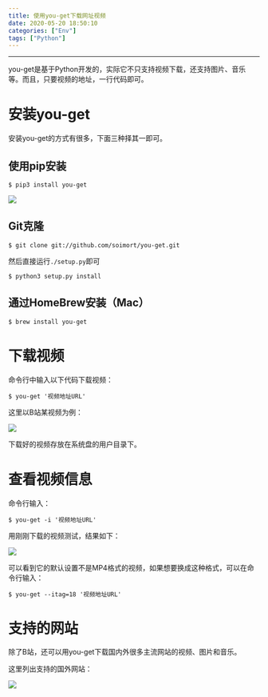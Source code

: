```yaml
---
title: 使用you-get下载网址视频
date: 2020-05-20 18:50:10
categories: ["Env"]
tags: ["Python"]
---
```


----



<!--more-->

you-get是基于Python开发的，实际它不只支持视频下载，还支持图片、音乐等。而且，只要视频的地址，一行代码即可。



# 安装you-get

安装you-get的方式有很多，下面三种择其一即可。



## 使用pip安装

```shell
$ pip3 install you-get
```

![](http://images.yingwai.top/picgo/yougetf1.png)



## Git克隆

```shell
$ git clone git://github.com/soimort/you-get.git
```

然后直接运行`./setup.py`即可

```shell
$ python3 setup.py install
```



## 通过HomeBrew安装（Mac）

```shell
$ brew install you-get
```



# 下载视频

命令行中输入以下代码下载视频：

```shell
$ you-get '视频地址URL'
```

这里以B站某视频为例：

![](http://images.yingwai.top/picgo/yougetf2.png)

下载好的视频存放在系统盘的用户目录下。



# 查看视频信息

命令行输入：

```shell
$ you-get -i '视频地址URL'
```

用刚刚下载的视频测试，结果如下：

![](http://images.yingwai.top/picgo/yougetf3.png)

可以看到它的默认设置不是MP4格式的视频，如果想要换成这种格式，可以在命令行输入：

```shell
$ you-get --itag=18 '视频地址URL'
```



# 支持的网站

除了B站，还可以用you-get下载国内外很多主流网站的视频、图片和音乐。

这里列出支持的国外网站：

![](http://images.yingwai.top/picgo/yougetf4.jpg)